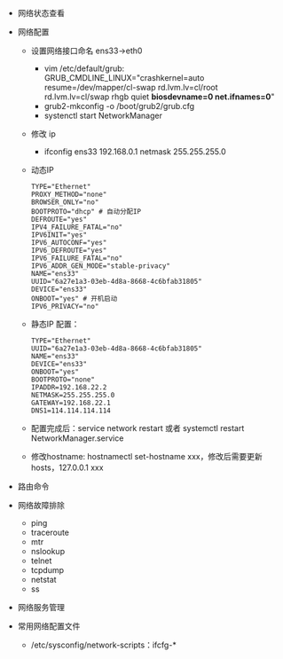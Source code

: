 - 网络状态查看

- 网络配置
  - 设置网络接口命名 ens33->eth0
    - vim /etc/default/grub:  GRUB_CMDLINE_LINUX="crashkernel=auto resume=/dev/mapper/cl-swap rd.lvm.lv=cl/root rd.lvm.lv=cl/swap rhgb quiet **biosdevname=0 net.ifnames=0**"
    - grub2-mkconfig -o /boot/grub2/grub.cfg
    - systenctl start NetworkManager
    
  - 修改 ip

    - ifconfig ens33 192.168.0.1 netmask 255.255.255.0

  - 动态IP

    ```shell
    TYPE="Ethernet"
    PROXY_METHOD="none"
    BROWSER_ONLY="no"
    BOOTPROTO="dhcp" # 自动分配IP
    DEFROUTE="yes"
    IPV4_FAILURE_FATAL="no"
    IPV6INIT="yes"
    IPV6_AUTOCONF="yes"
    IPV6_DEFROUTE="yes"
    IPV6_FAILURE_FATAL="no"
    IPV6_ADDR_GEN_MODE="stable-privacy"
    NAME="ens33"
    UUID="6a27e1a3-03eb-4d8a-8668-4c6bfab31805"
    DEVICE="ens33"
    ONBOOT="yes" # 开机启动
    IPV6_PRIVACY="no"
    ```

  - 静态IP 配置：

    ```shell
    TYPE="Ethernet"
    UUID="6a27e1a3-03eb-4d8a-8668-4c6bfab31805"
    NAME="ens33"
    DEVICE="ens33"
    ONBOOT="yes"
    BOOTPROTO="none"
    IPADDR=192.168.22.2
    NETMASK=255.255.255.0
    GATEWAY=192.168.22.1
    DNS1=114.114.114.114
    ```

  - 配置完成后：service network restart 或者 systemctl restart NetworkManager.service

  - 修改hostname: hostnamectl set-hostname xxx，修改后需要更新hosts，127.0.0.1 xxx

- 路由命令

- 网络故障排除
  - ping
  - traceroute
  - mtr
  - nslookup
  - telnet
  - tcpdump
  - netstat
  - ss
  
- 网络服务管理

- 常用网络配置文件

  - /etc/sysconfig/network-scripts：ifcfg-*